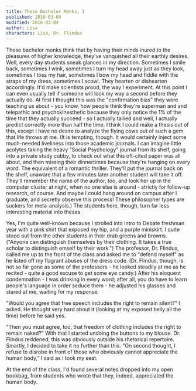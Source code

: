 ```yaml
---
title: These Bachelor Monks, I
published: 2016-03-04
modified: 2016-03-04
author: Lisa
characters: Lisa, Dr. Flindus
---
```


These bachelor monks think that by having their minds inured to the pleasures of higher knowledge, they've vanquished all their earthly desires. Well, every day students sneak glances in my direction. Sometimes I smile back, sometimes I wink, sometimes I turn my head away just as they look, sometimes I toss my hair, sometimes I bow my head and fiddle with the straps of my dress, sometimes I scowl. They hearten or dishearten accordingly. It'd make scientists proud, the way I experiment. At this point I can even usually tell if someone will look my way a second before they actually do. At first I thought this was the "confirmation bias" they were teaching us about - you know, how people think they're superman and and telepathic and psychokinesthetic because they only notice the 1% of the time that they actually succeed - so I actually tallied and well, I actually predict correctly more than half the time. I think I could make a thesis out of this, except I have no desire to analyze the flying cows out of such a gem that life throws at me. (It is tempting, though. It would certainly inject some much-needed liveliness into those academic journals. I can imagine little acolytes taking the heavy "Social Psychology" journal from its shelf, going into a private study cubby, to check out what this oft-cited paper was all about, and then missing their dinnertimes because they're hanging on every word. The equivalent of a romantic thriller. They'll put the journal back on the shelf, unaware that a few minutes later another student will take it off. They'll remember the name of the author, too, and look her up in the computer cluster at night, when no one else is around - strictly for follow-up research, of course. And maybe I could hang around on campus after I graduate, and secretly observe this process! These philosopher types are suckers for meta-analysis.) The students here, though, turn far less interesting material into theses.

Yes, I'm quite well-known because I strolled into Intro to Debate freshman year with a pink shirt that exposed my hip, and a purple miniskirt. I quite stood out from the other students in their drab greens and browns. ("Anyone can distinguish themselves by their clothing. It takes a true scholar to distinguish emself by their work.") The professor, Dr. Flindus, called me up to the front of the class and asked me to "defend myself" as he listed off my flagrant abuses of the dress code. (Dr. Flindus, though, is not so far gone as some of the professors - he looked steadily at me as he recited - quite a good excuse to get some eye candy.) After his eloquent condemnation - I was drinking in every word; after all, you do have to learn people's language in order seduce them - he adjusted his glasses and stared at me, waiting for my response.

"Would you agree that free speech includes the right to remain silent?" I asked.
He thought very hard about it (looking at my exposed belly all the time) before he said yes.

"Then you must agree, too, that freedom of clothing includes the right to remain naked?" With that I started undoing the buttons to my blouse. Dr. Flindus reddened; this was obviously outside his rhetorical repertoire. Smartly, I decided to take it no further than this. "On second thought, I refuse to disrobe in front of those who obviously cannot appreciate the human body," I said as I took my seat.

At the end of the class, I'd found several notes dropped into my open bookbag, from students who wrote that they, indeed, appreciated the human body.
